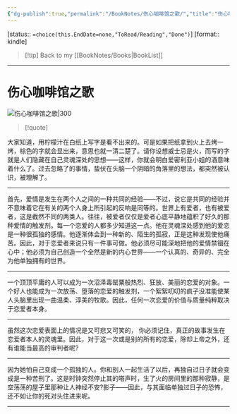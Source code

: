 ```yaml
---
{"dg-publish":true,"permalink":"/BookNotes/伤心咖啡馆之歌/","title":"伤心咖啡馆之歌","noteIcon":""}
---
```


[status:: `=choice(this.EndDate=none,"ToRead/Reading","Done")`]
[format:: kindle]

>[!tip] Back to my [[BookNotes/Books\|BookList]]

---
# 伤心咖啡馆之歌

![伤心咖啡馆之歌|300](https://img2.doubanio.com/view/subject/l/public/s28093881.jpg)

>[!quote]


大家知道，用柠檬汁在白纸上写字是看不出来的。可是如果把纸拿到火上去烤一烤，棕色的字就会显出来，意思也就一清二楚了。请你设想威士忌是火，而写的字就是人们隐藏在自己灵魂深处的思想——这样，你就会明白爱密利亚小姐的酒意味着什么了。过去忽略了的事情，蛰伏在头脑一个阴暗的角落里的想法，都突然被认识，被理解了。

-----

首先，爱情是发生在两个人之间的一种共同的经验——不过，说它是共同的经验并不意味着它在有关的两个人身上所引起的反响是同等的。世界上有爱者，也有被爱者，这是截然不同的两类人。往往，被爱者仅仅是爱者心底平静地蕴积了好久的那种爱情的触发剂。每一个恋爱的人都多少知道这一点。他在灵魂深处感到他的爱恋是一种很孤独的感情。他逐渐体会到一种新的、陌生的孤寂，正是这种发现使他痛苦。因此，对于恋爱者来说只有一件事可做。他必须尽可能深地把他的爱情禁锢在心中；他必须为自己创造一个全然是新的内心世界——一个认真的、奇异的、完全为他单独拥有的世界。

------

一个顶顶平庸的人可以成为一次沼泽毒罂粟般热烈、狂放、美丽的恋爱的对象。一个好人也能成为一次放荡、堕落的恋爱的触发剂，一个絮絮叨叨的疯子没准能使某人头脑里出现一曲温柔、淳美的牧歌。因此，任何一次恋爱的价值与质量纯粹取决于恋爱者本身。

----

虽然这次恋爱表面上的情况是又可悲又可笑的， 你必须记住，真正的故事发生在恋爱者本人的灵魂里。因此，对于这一次或是别的所有的恋爱，除却上帝之外，还有谁能当最高的审判者呢?

-----

因为她怕自己变成一个孤独的人。你和别人一起生活了以后，再独自过日子就会变成是一种苦刑了。这是时钟突然停止其的嗒声时，生了火的房间里的那种寂静，是空荡荡的屋子里那种让人神经不安?影子——因此，与其面临单独过日子的恐怖，还不如让你的死对头住进来呢。

-------